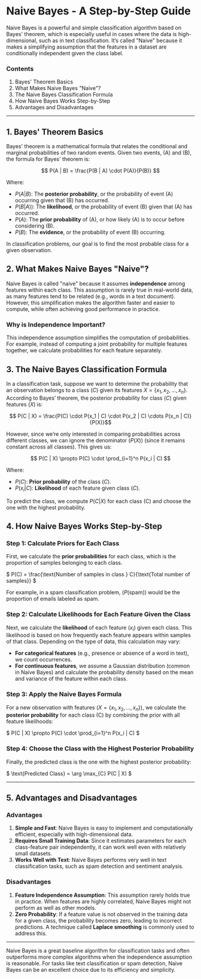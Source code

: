 # Naive Bayes - A Step-by-Step Guide

Naive Bayes is a powerful and simple classification algorithm based on Bayes' theorem, which is especially useful in cases where the data is high-dimensional, such as in text classification. It’s called "Naive" because it makes a simplifying assumption that the features in a dataset are conditionally independent given the class label.

### Contents
1. Bayes' Theorem Basics
2. What Makes Naive Bayes "Naive"?
3. The Naive Bayes Classification Formula
4. How Naive Bayes Works Step-by-Step
5. Advantages and Disadvantages

---

## 1. Bayes' Theorem Basics

Bayes' theorem is a mathematical formula that relates the conditional and marginal probabilities of two random events. Given two events, \(A\) and \(B\), the formula for Bayes' theorem is:

$$
P(A | B) = \frac{P(B | A) \cdot P(A)}{P(B)}
$$

Where:
- $P(A | B)$: The **posterior probability**, or the probability of event \(A\) occurring given that \(B\) has occurred.
- $P(B | A)$): The **likelihood**, or the probability of event \(B\) given that \(A\) has occurred.
- $P(A)$: The **prior probability** of \(A\), or how likely \(A\) is to occur before considering \(B\).
- $P(B)$: The **evidence**, or the probability of event \(B\) occurring.

In classification problems, our goal is to find the most probable class for a given observation.

## 2. What Makes Naive Bayes "Naive"?

Naive Bayes is called "naive" because it assumes **independence** among features within each class. This assumption is rarely true in real-world data, as many features tend to be related (e.g., words in a text document). However, this simplification makes the algorithm faster and easier to compute, while often achieving good performance in practice.

### Why is Independence Important?

This independence assumption simplifies the computation of probabilities. For example, instead of computing a joint probability for multiple features together, we calculate probabilities for each feature separately.

## 3. The Naive Bayes Classification Formula

In a classification task, suppose we want to determine the probability that an observation belongs to a class $(C$) given its features $X = \{x_1, x_2, ..., x_n\}$. According to Bayes’ theorem, the posterior probability for class $(C$) given features $(X$) is:

$$
P(C | X) = \frac{P(C) \cdot P(x_1 | C) \cdot P(x_2 | C) \cdots P(x_n | C)}{P(X)}$$

However, since we’re only interested in comparing probabilities across different classes, we can ignore the denominator $(P(X)$) (since it remains constant across all classes). This gives us:

$$
P(C | X) \propto P(C) \cdot \prod_{i=1}^n P(x_i | C)
$$

Where:
- $P(C)$: **Prior probability** of the class $(C$).
- $P(x_i | C)$: **Likelihood** of each feature given class $(C$).

To predict the class, we compute $P(C | X)$ for each class \(C\) and choose the one with the highest probability.

## 4. How Naive Bayes Works Step-by-Step

### Step 1: Calculate Priors for Each Class
First, we calculate the **prior probabilities** for each class, which is the proportion of samples belonging to each class.

$
P(C) = \frac{\text{Number of samples in class } C}{\text{Total number of samples}}
$

For example, in a spam classification problem, $(P(\text{spam})$) would be the proportion of emails labeled as spam.

### Step 2: Calculate Likelihoods for Each Feature Given the Class
Next, we calculate the **likelihood** of each feature $(x_i$) given each class. This likelihood is based on how frequently each feature appears within samples of that class. Depending on the type of data, this calculation may vary:

- **For categorical features** (e.g., presence or absence of a word in text), we count occurrences.
- **For continuous features**, we assume a Gaussian distribution (common in Naive Bayes) and calculate the probability density based on the mean and variance of the feature within each class.

### Step 3: Apply the Naive Bayes Formula
For a new observation with features $(X = \{x_1, x_2, ..., x_n\}$), we calculate the **posterior probability** for each class \(C\) by combining the prior with all feature likelihoods:

$
P(C | X) \propto P(C) \cdot \prod_{i=1}^n P(x_i | C)
$

### Step 4: Choose the Class with the Highest Posterior Probability
Finally, the predicted class is the one with the highest posterior probability:

$
\text{Predicted Class} = \arg \max_{C} P(C | X)
$

---

## 5. Advantages and Disadvantages

### Advantages
1. **Simple and Fast**: Naive Bayes is easy to implement and computationally efficient, especially with high-dimensional data.
2. **Requires Small Training Data**: Since it estimates parameters for each class-feature pair independently, it can work well even with relatively small datasets.
3. **Works Well with Text**: Naive Bayes performs very well in text classification tasks, such as spam detection and sentiment analysis.

### Disadvantages
1. **Feature Independence Assumption**: This assumption rarely holds true in practice. When features are highly correlated, Naive Bayes might not perform as well as other models.
2. **Zero Probability**: If a feature value is not observed in the training data for a given class, the probability becomes zero, leading to incorrect predictions. A technique called **Laplace smoothing** is commonly used to address this.

---

Naive Bayes is a great baseline algorithm for classification tasks and often outperforms more complex algorithms when the independence assumption is reasonable. For tasks like text classification or spam detection, Naive Bayes can be an excellent choice due to its efficiency and simplicity.
